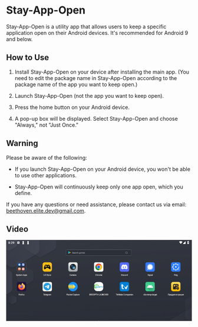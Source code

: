 # Stay-App-Open

Stay-App-Open is a utility app that allows users to keep a specific application open on their Android devices. It's recommended for Android 9 and below.

## How to Use

1. Install Stay-App-Open on your device after installing the main app. (You need to edit the package name in Stay-App-Open according to the package name of the app you want to keep open.)

2. Launch Stay-App-Open (not the app you want to keep open).

3. Press the home button on your Android device.

4. A pop-up box will be displayed. Select Stay-App-Open and choose "Always," not "Just Once."

## Warning

Please be aware of the following:

- If you launch Stay-App-Open on your Android device, you won't be able to use other applications.

- Stay-App-Open will continuously keep only one app open, which you define.

If you have any questions or need assistance, please contact us via email: [beethoven.elite.dev@gmail.com](mailto:beethoven.elite.dev@gmail.com).


## Video
[![Watch the video](Capture.PNG)](https://share.vidyard.com/watch/kQPQPHiPWE3TSPLvYuNayu?)

